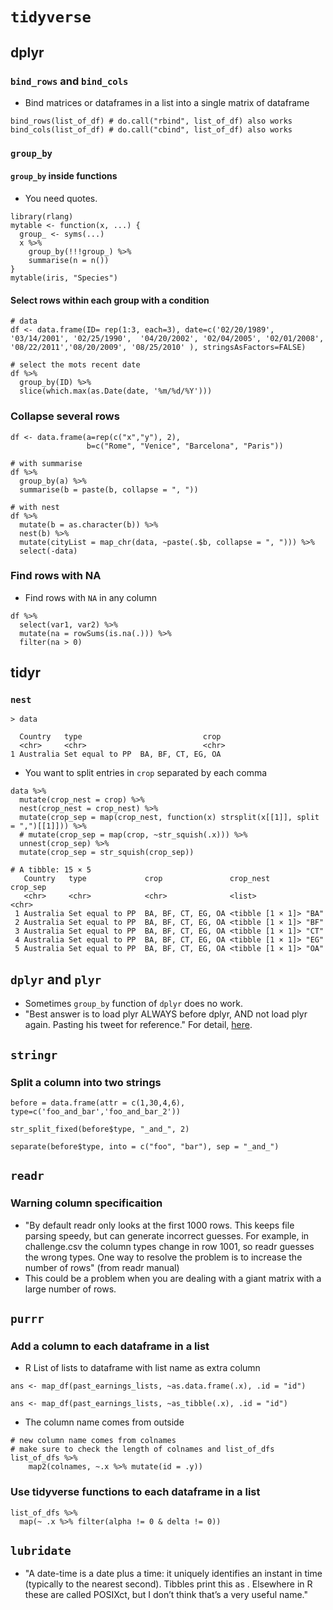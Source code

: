 # `tidyverse`

## dplyr
### `bind_rows` and `bind_cols`
* Bind matrices or dataframes in a list into a single matrix of dataframe

```
bind_rows(list_of_df) # do.call("rbind", list_of_df) also works
bind_cols(list_of_df) # do.call("cbind", list_of_df) also works
```

### `group_by`

#### `group_by` inside functions

* You need quotes.
 
```
library(rlang)
mytable <- function(x, ...) {
  group_ <- syms(...)
  x %>% 
    group_by(!!!group_) %>% 
    summarise(n = n())
}
mytable(iris, "Species")
```

#### Select rows within each group with a condition

```
# data
df <- data.frame(ID= rep(1:3, each=3), date=c('02/20/1989',
'03/14/2001', '02/25/1990',  '04/20/2002', '02/04/2005', '02/01/2008',
'08/22/2011','08/20/2009', '08/25/2010' ), stringsAsFactors=FALSE)

# select the mots recent date
df %>% 
  group_by(ID) %>%
  slice(which.max(as.Date(date, '%m/%d/%Y')))
```

### Collapse several rows

```
df <- data.frame(a=rep(c("x","y"), 2),
                 b=c("Rome", "Venice", "Barcelona", "Paris"))

# with summarise
df %>%
  group_by(a) %>%
  summarise(b = paste(b, collapse = ", "))

# with nest
df %>%
  mutate(b = as.character(b)) %>%
  nest(b) %>%
  mutate(cityList = map_chr(data, ~paste(.$b, collapse = ", "))) %>%
  select(-data)

```

### Find rows with NA
* Find rows with `NA` in any column

```
df %>% 
  select(var1, var2) %>% 
  mutate(na = rowSums(is.na(.))) %>%
  filter(na > 0)
```

## tidyr
### `nest`


```
> data

  Country   type                           crop                                                      
  <chr>     <chr>                          <chr>                                                     
1 Australia Set equal to PP  BA, BF, CT, EG, OA
```
* You want to split entries in `crop` separated by each comma

```
data %>% 
  mutate(crop_nest = crop) %>% 
  nest(crop_nest = crop_nest) %>% 
  mutate(crop_sep = map(crop_nest, function(x) strsplit(x[[1]], split = ",")[[1]])) %>% 
  # mutate(crop_sep = map(crop, ~str_squish(.x))) %>% 
  unnest(crop_sep) %>% 
  mutate(crop_sep = str_squish(crop_sep))

# A tibble: 15 × 5
   Country   type             crop               crop_nest        crop_sep
   <chr>     <chr>            <chr>              <list>           <chr>   
 1 Australia Set equal to PP  BA, BF, CT, EG, OA <tibble [1 × 1]> "BA"    
 2 Australia Set equal to PP  BA, BF, CT, EG, OA <tibble [1 × 1]> "BF"   
 3 Australia Set equal to PP  BA, BF, CT, EG, OA <tibble [1 × 1]> "CT"   
 4 Australia Set equal to PP  BA, BF, CT, EG, OA <tibble [1 × 1]> "EG"   
 5 Australia Set equal to PP  BA, BF, CT, EG, OA <tibble [1 × 1]> "OA"   
```


## `dplyr` and `plyr`
* Sometimes `group_by` function of `dplyr` does no work.
* "Best answer is to load plyr ALWAYS before dplyr, AND not load plyr again. Pasting his tweet for reference." For detail, [here][1].

## `stringr`

### Split a column into two strings

```
before = data.frame(attr = c(1,30,4,6), type=c('foo_and_bar','foo_and_bar_2'))

str_split_fixed(before$type, "_and_", 2)

separate(before$type, into = c("foo", "bar"), sep = "_and_")
```


## `readr` 
### Warning column specificaition
* "By default readr only looks at the first 1000 rows. This keeps file parsing speedy, but can generate incorrect guesses. For example, in challenge.csv the column types change in row 1001, so readr guesses the wrong types. One way to resolve the problem is to increase the number of rows" (from readr manual)
* This could be a problem when you are dealing with a giant matrix with a large number of rows.

## `purrr`

### Add a column to each dataframe in a list


* R List of lists to dataframe with list name as extra column

```
ans <- map_df(past_earnings_lists, ~as.data.frame(.x), .id = "id")

ans <- map_df(past_earnings_lists, ~as_tibble(.x), .id = "id")
```

* The column name comes from outside

```
# new column name comes from colnames
# make sure to check the length of colnames and list_of_dfs
list_of_dfs %>%
	map2(colnames, ~.x %>% mutate(id = .y)) 
```

### Use tidyverse functions to each dataframe in a list


```
list_of_dfs %>%
  map(~ .x %>% filter(alpha != 0 & delta != 0))
```

## `lubridate`

* "A date-time is a date plus a time: it uniquely identifies an instant in time (typically to the nearest second). Tibbles print this as <dttm>. Elsewhere in R these are called POSIXct, but I don’t think that’s a very useful name."


[1]:https://stackoverflow.com/questions/31644739/loading-dplyr-after-plyr-is-causing-issues